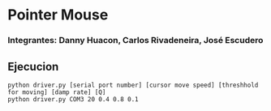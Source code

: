 # Pointer Mouse

### Integrantes: Danny Huacon, Carlos Rivadeneira, José Escudero


## Ejecucion
```
python driver.py [serial port number] [cursor move speed] [threshhold for moving] [damp rate] [Q]
python driver.py COM3 20 0.4 0.8 0.1
```